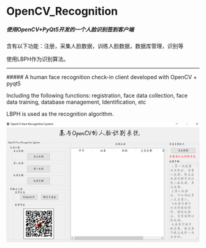 # OpenCV_Recognition
##### 使用OpenCV+PyQt5开发的一个人脸识别签到客户端

含有以下功能：注册，采集人脸数据，训练人脸数据，数据库管理，识别等

使用LBPH作为识别算法。

<hr />
##### A human face recognition check-in client developed with OpenCV + pyqt5 

 Including the following functions: registration, face data collection, face data training, database management,  Identification, etc 



 LBPH is used as the recognition algorithm.

<img src="show.PNG" style="zoom:60%;" />

